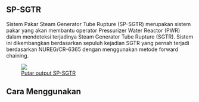 <h2>SP-SGTR</h2>
<p style="font-size: 1em;">
	Sistem Pakar Steam Generator Tube Rupture (SP-SGTR) merupakan sistem pakar yang akan membantu operator Pressurizer Water Reactor (PWR) dalam mendeteksi terjadinya Steam Generator Tube Rupture (SGTR). Sistem ini dikembangkan berdasarkan sepuluh kejadian SGTR yang pernah terjadi berdasarkan NUREG/CR-6365 dengan menggunakan metode forward chaining.
</p>
<figure>
	<img src="https://img.youtube.com/vi/tg84iilZ9Xo/maxresdefault.jpg">
	<figcaption>
		<a href="https://www.youtube.com/watch?v=tg84iilZ9Xo" style="text-align: center;">Putar output SP-SGTR</a>
	</figcaption>
</figure>
<h2>Cara Menggunakan</h2>
